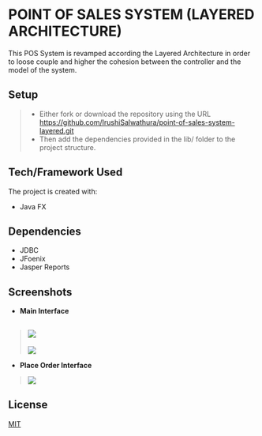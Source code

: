 # POINT OF SALES SYSTEM (LAYERED ARCHITECTURE)

This POS System is revamped according the Layered Architecture in order to loose couple and  higher the cohesion between the controller and the model of the system.

## Setup

> - Either fork or download the repository using the URL <https://github.com/IrushiSalwathura/point-of-sales-system-layered.git>
> - Then add the dependencies provided in the lib/ folder to the project structure.

## Tech/Framework Used

The project is created with:
* Java FX

## Dependencies

* JDBC
* JFoenix
* Jasper Reports

## Screenshots
- **Main Interface**
>![][1]
>---
>![][2]
- **Place Order Interface**
>![][3]

[1]: https://github.com/IrushiSalwathura/point-of-sales-system-layered/blob/master/src/asset/screenshots/pos-main.png
[2]: https://github.com/IrushiSalwathura/point-of-sales-system-layered/blob/master/src/asset/screenshots/pos-main-customer.png
[3]: https://github.com/IrushiSalwathura/point-of-sales-system-layered/blob/master/src/asset/screenshots/pos-placeorder.png


## License
[MIT](https://github.com/IrushiSalwathura/point-of-sales-system-layered/blob/master/LICENSE.txt)




